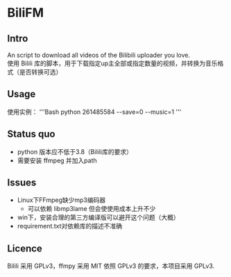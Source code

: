 # BiliFM
## Intro
An script to download all videos of the Bilibili uploader you love.  
使用 Bilili 库的脚本，用于下载指定up主全部或指定数量的视频，并转换为音乐格式（是否转换可选）
## Usage
使用实例：
'''Bash
python 261485584 --save=0 --music=1 
'''
## Status quo
* python 版本应不低于3.8（Bilili库的要求）
* 需要安装 ffmpeg 并加入path
## Issues
* Linux下FFmpeg缺少mp3编码器
  * 可以依赖 libmp3lame 但会使使用成本上升不少
* win下，安装合理的第三方编译版可以避开这个问题（大概）
* requirement.txt对依赖库的描述不准确
## Licence
Bilili 采用 GPLv3，ffmpy 采用 MIT 依照 GPLv3 的要求，本项目采用 GPLv3.